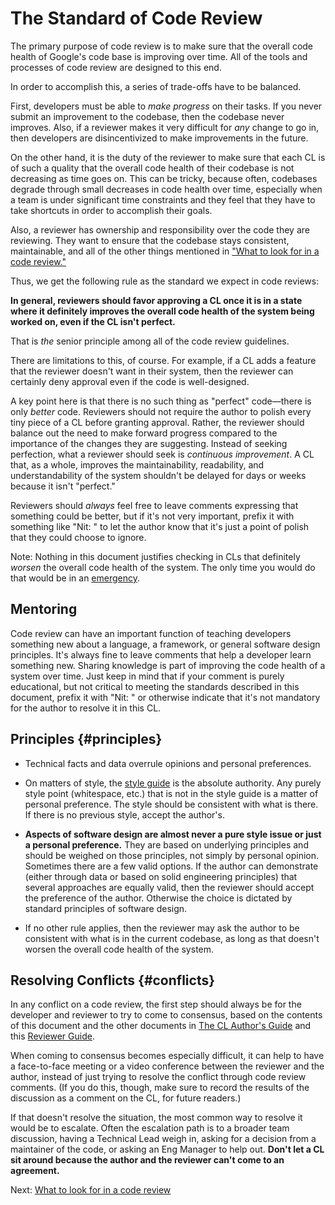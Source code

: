 # The Standard of Code Review



The primary purpose of code review is to make sure that the overall
code health of Google's code
base is improving over time. All of the tools and processes of code review are
designed to this end.

In order to accomplish this, a series of trade-offs have to be balanced.

First, developers must be able to _make progress_ on their tasks. If you never
submit an improvement to the codebase, then the codebase never improves. Also,
if a reviewer makes it very difficult for _any_ change to go in, then developers
are disincentivized to make improvements in the future.

On the other hand, it is the duty of the reviewer to make sure that each CL is
of such a quality that the overall code health of their codebase is not
decreasing as time goes on. This can be tricky, because often, codebases degrade
through small decreases in code health over time, especially when a team is
under significant time constraints and they feel that they have to take
shortcuts in order to accomplish their goals.

Also, a reviewer has ownership and responsibility over the code they are
reviewing. They want to ensure that the codebase stays consistent, maintainable,
and all of the other things mentioned in
["What to look for in a code review."](looking-for.md)

Thus, we get the following rule as the standard we expect in code reviews:

**In general, reviewers should favor approving a CL once it is in a state where
it definitely improves the overall
code health of the system
being worked on, even if the CL isn't perfect.**

That is _the_ senior principle among all of the code review guidelines.

There are limitations to this, of course. For example, if a CL adds a feature
that the reviewer doesn't want in their system, then the reviewer can certainly
deny approval even if the code is well-designed.

A key point here is that there is no such thing as "perfect" code&mdash;there is
only _better_ code. Reviewers should not require the author to polish every tiny
piece of a CL before granting approval. Rather, the reviewer should balance out
the need to make forward progress compared to the importance of the changes they
are suggesting. Instead of seeking perfection, what a reviewer should seek is
_continuous improvement_. A CL that, as a whole, improves the maintainability,
readability, and understandability of the system shouldn't be delayed for days
or weeks because it isn't "perfect."

Reviewers should _always_ feel free to leave comments expressing that something
could be better, but if it's not very important, prefix it with something like
"Nit: " to let the author know that it's just a point of polish that they could
choose to ignore.

Note: Nothing in this document justifies checking in CLs that definitely
_worsen_ the overall code health of the system. The only time you would do that
would be in an [emergency](../emergencies.md).

## Mentoring

Code review can have an important function of teaching developers something new
about a language, a framework, or general software design principles. It's
always fine to leave comments that help a developer learn something new. Sharing
knowledge is part of improving the code health of a system over time. Just keep
in mind that if your comment is purely educational, but not critical to meeting
the standards described in this document, prefix it with "Nit: " or otherwise
indicate that it's not mandatory for the author to resolve it in this CL.

## Principles {#principles}

*   Technical facts and data overrule opinions and personal preferences.

*   On matters of style, the [style guide](http://google.github.io/styleguide/)
    is the absolute authority. Any purely style point (whitespace, etc.) that is
    not in the style guide is a matter of personal preference. The style should
    be consistent with what is there. If there is no previous style, accept the
    author's.

*   **Aspects of software design are almost never a pure style issue or just a
    personal preference.** They are based on underlying principles and should be
    weighed on those principles, not simply by personal opinion. Sometimes there
    are a few valid options. If the author can demonstrate (either through data
    or based on solid engineering principles) that several approaches are
    equally valid, then the reviewer should accept the preference of the author.
    Otherwise the choice is dictated by standard principles of software design.

*   If no other rule applies, then the reviewer may ask the author to be
    consistent with what is in the current codebase, as long as that doesn't
    worsen the overall code health of the system.

## Resolving Conflicts {#conflicts}

In any conflict on a code review, the first step should always be for the
developer and reviewer to try to come to consensus, based on the contents of
this document and the other documents in
[The CL Author's Guide](../developer/index.md) and this
[Reviewer Guide](index.md).

When coming to consensus becomes especially difficult, it can help to have a
face-to-face meeting or a video conference between the reviewer and the author, instead of
just trying to resolve the conflict through code review comments. (If you do
this, though, make sure to record the results of the discussion as a comment on
the CL, for future readers.)

If that doesn't resolve the situation, the most common way to resolve it would
be to escalate. Often the
escalation path is to a broader team discussion, having a Technical Lead weigh in, asking
for a decision from a maintainer of the code, or asking an Eng Manager to help
out. **Don't let a CL sit around because the author and the reviewer can't come
to an agreement.**

Next: [What to look for in a code review](looking-for.md)
